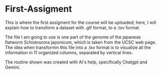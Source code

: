 # First-Assigment
This is where the first assigment for the course will be uploaded; here, I will explain how to transform a dataset with .gtf format, to a .tsv format.

The file I am going to use is one part of the genome of the japanese flatworm Schistosoma japonicum, which is taken from the UCSC web page.
The idea when transformin this file into a .tsv format is to visualize all the information in 11 organized columns, separated by vertical lines.

The routine shown was created with AI's help, specifically Chatgpt and Gemini.

